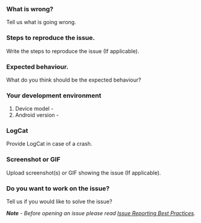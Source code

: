 ### What is wrong?
Tell us what is going wrong.

### Steps to reproduce the issue.
Write the steps to reproduce the issue (If applicable).

### Expected behaviour.
What do you think should be the expected behaviour?

### Your development environment
1. Device model -
2. Android version -

### LogCat
Provide LogCat in case of a crash.

### Screenshot or GIF
Upload screenshot(s) or GIF showing the issue (If applicable).

### Do you want to work on the issue?
Tell us if you would like to solve the issue?


_**Note** - Before opening an issue please read [Issue Reporting Best Practices](https://github.com/systers/malaria-app-android/wiki/Issue-Reporting-Best-Practices)._

